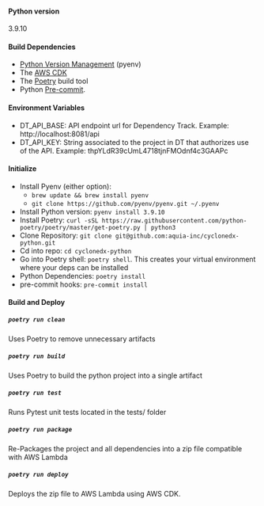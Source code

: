 
#### Python version
3.9.10

#### Build Dependencies
- [Python Version Management](https://github.com/pyenv/pyenv) (pyenv)
- The [AWS CDK](https://docs.aws.amazon.com/cdk/v2/guide/getting_started.html#getting_started_install)
- The [Poetry](https://python-poetry.org/docs/) build tool
- Python [Pre-commit](https://pre-commit.com/).

#### Environment Variables
- DT_API_BASE: API endpoint url for Dependency Track.
  Example: http://localhost:8081/api
- DT_API_KEY: String associated to the project in DT that authorizes use of the API.
  Example: thpYLdR39cUmL4718tjnFMOdnf4c3GAAPc

#### Initialize
- Install Pyenv (either option):
  - `brew update && brew install pyenv`
  - `git clone https://github.com/pyenv/pyenv.git ~/.pyenv`
- Install Python version: `pyenv install 3.9.10`
- Install Poetry: `curl -sSL https://raw.githubusercontent.com/python-poetry/poetry/master/get-poetry.py | python3`
- Clone Repository: `git clone git@github.com:aquia-inc/cyclonedx-python.git`
- Cd into repo: `cd cyclonedx-python`
- Go into Poetry shell: `poetry shell`.  This creates your virtual environment where your deps can be installed
- Python Dependencies: `poetry install`
- pre-commit hooks: `pre-commit install`

#### Build and Deploy
##### `poetry run clean`
Uses Poetry to remove unnecessary artifacts

##### `poetry run build`
Uses Poetry to build the python project into a single artifact

##### `poetry run test`
Runs Pytest unit tests located in the tests/ folder

##### `poetry run package`
Re-Packages the project and all dependencies into a zip file compatible with AWS Lambda

##### `poetry run deploy`
Deploys the zip file to AWS Lambda using AWS CDK.
